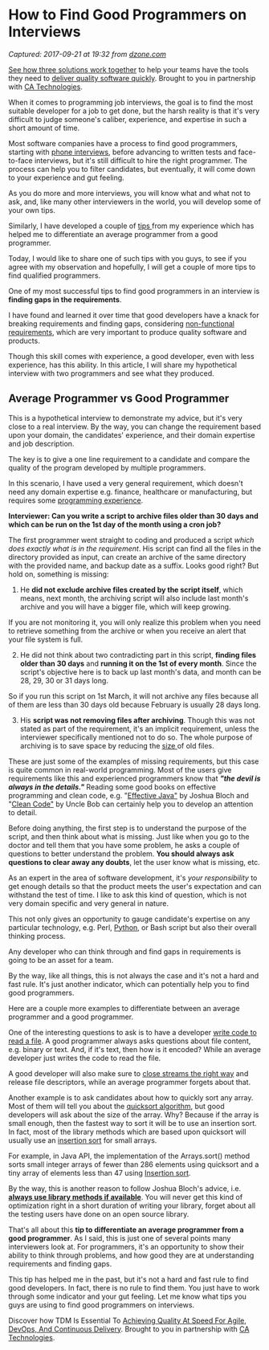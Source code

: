 # How to Find Good Programmers on Interviews

_Captured: 2017-09-21 at 19:32 from [dzone.com](https://dzone.com/articles/how-to-find-good-programmers-on-interviews?edition=326503&utm_source=Daily%20Digest&utm_medium=email&utm_campaign=Daily%20Digest%202017-09-21)_

[See how three solutions work together](https://dzone.com/go?i=204124&u=https%3A%2F%2Fad.doubleclick.net%2Fddm%2Ftrackclk%2FN6040.130331DZONE%2FB11226848.150413346%3Bdc_trk_aid%3D321098505%3Bdc_trk_cid%3D81553809%3Bdc_lat%3D%3Bdc_rdid%3D%3Btag_for_child_directed_treatment%3D) to help your teams have the tools they need to [deliver quality software quickly](https://dzone.com/go?i=204124&u=https%3A%2F%2Fad.doubleclick.net%2Fddm%2Ftrackclk%2FN6040.130331DZONE%2FB11226848.150123399%3Bdc_trk_aid%3D321096583%3Bdc_trk_cid%3D81552442%3Bdc_lat%3D%3Bdc_rdid%3D%3Btag_for_child_directed_treatment%3D). Brought to you in partnership with [CA Technologies](https://dzone.com/go?i=204124&u=https%3A%2F%2Fad.doubleclick.net%2Fddm%2Ftrackclk%2FN6040.130331DZONE%2FB11226848.150413346%3Bdc_trk_aid%3D321098505%3Bdc_trk_cid%3D81553809%3Bdc_lat%3D%3Bdc_rdid%3D%3Btag_for_child_directed_treatment%3D).

When it comes to programming job interviews, the goal is to find the most suitable developer for a job to get done, but the harsh reality is that it's very difficult to judge someone's caliber, experience, and expertise in such a short amount of time.

Most software companies have a process to find good programmers, starting with [phone interviews](http://javarevisited.blogspot.sg/2015/02/50-programmer-phone-interview-questions-answers.html), before advancing to written tests and face-to-face interviews, but it's still difficult to hire the right programmer. The process can help you to filter candidates, but eventually, it will come down to your experience and gut feeling.

As you do more and more interviews, you will know what and what not to ask, and, like many other interviewers in the world, you will develop some of your own tips.

Similarly, I have developed a couple of [tips ](http://javarevisited.blogspot.sg/2015/08/how-to-become-better-interviewer-programming.html#axzz4ruFd0P7a)from my experience which has helped me to differentiate an average programmer from a good programmer.

Today, I would like to share one of such tips with you guys, to see if you agree with my observation and hopefully, I will get a couple of more tips to find qualified programmers.

One of my most successful tips to find good programmers in an interview is **finding gaps in the requirements**.

I have found and learned it over time that good developers have a knack for breaking requirements and finding gaps, considering [non-functional requirements](http://javarevisited.blogspot.sg/2015/01/difference-between-functional-and-nonfunctional-requirements-software-development.html#axzz4ruFd0P7a), which are very important to produce quality software and products.

Though this skill comes with experience, a good developer, even with less experience, has this ability. In this article, I will share my hypothetical interview with two programmers and see what they produced.

## Average Programmer vs Good Programmer

This is a hypothetical interview to demonstrate my advice, but it's very close to a real interview. By the way, you can change the requirement based upon your domain, the candidates' experience, and their domain expertise and job description.

The key is to give a one line requirement to a candidate and compare the quality of the program developed by multiple programmers.

In this scenario, I have used a very general requirement, which doesn't need any domain expertise e.g. finance, healthcare or manufacturing, but requires some [programming experience](http://javarevisited.blogspot.sg/2016/06/top-5-books-for-programming-coding-interviews-best.html#axzz4ruFd0P7a).

**Interviewer: Can you write a script to archive files older than 30 days and which can be run on the 1st day of the month using a cron job?**

The first programmer went straight to coding and produced a script _which does exactly what is in the requirement_. His script can find all the files in the directory provided as input, can create an archive of the same directory with the provided name, and backup date as a suffix. Looks good right? But hold on, something is missing:

1) He **did not exclude archive files created by the script itself**, which means, next month, the archiving script will also include last month's archive and you will have a bigger file, which will keep growing.

If you are not monitoring it, you will only realize this problem when you need to retrieve something from the archive or when you receive an alert that your file system is full.

2) He did not think about two contradicting part in this script, **finding files older than 30 days** and **running it on the 1st of every month**. Since the script's objective here is to back up last month's data, and month can be 28, 29, 30 or 31 days long.

So if you run this script on 1st March, it will not archive any files because all of them are less than 30 days old because February is usually 28 days long.

3) His **script was not removing files after archiving**. Though this was not stated as part of the requirement, it's an implicit requirement, unless the interviewer specifically mentioned not to do so. The whole purpose of archiving is to save space by reducing the [size ](http://www.java67.com/2017/08/how-to-find-large-files-with-size-in-Linux.html)of old files.

These are just some of the examples of missing requirements, but this case is quite common in real-world programming. Most of the users give requirements like this and experienced programmers know that _**"the devil is always in the details."**_ Reading some good books on effective programming and clean code, e.g. "[Effective Java"](http://www.amazon.com/dp/0321356683/?tag=javamysqlanta-20) by Joshua Bloch and "[Clean Code"](http://www.amazon.com/Clean-Code-Handbook-Software-Craftsmanship/dp/0132350882?tag=javamysqlanta-20) by Uncle Bob can certainly help you to develop an attention to detail.

Before doing anything, the first step is to understand the purpose of the script, and then think about what is missing. Just like when you go to the doctor and tell them that you have some problem, he asks a couple of questions to better understand the problem. **You should always ask questions to clear away any doubts**, let the user know what is missing, etc.

As an expert in the area of software development, it's _your responsibility_ to get enough details so that the product meets the user's expectation and can withstand the test of time. I like to ask this kind of question, which is not very domain specific and very general in nature.

This not only gives an opportunity to gauge candidate's expertise on any particular technology, e.g. Perl, [Python](http://www.java67.com/2017/05/top-7-free-python-programming-books-pdf-online-download.html), or Bash script but also their overall thinking process.

Any developer who can think through and find gaps in requirements is going to be an asset for a team.

By the way, like all things, this is not always the case and it's not a hard and fast rule. It's just another indicator, which can potentially help you to find good programmers.

Here are a couple more examples to differentiate between an average programmer and a good programmer.

One of the interesting questions to ask is to have a developer [write code to read a file](http://javarevisited.blogspot.sg/2016/07/10-examples-to-read-text-file-in-java.html#axzz4ruFd0P7a). A good programmer always asks questions about file content, e.g. binary or text. And, if it's text, then how is it encoded? While an average developer just writes the code to read the file.

A good developer will also make sure to [close streams the right way](http://javarevisited.blogspot.sg/2014/10/right-way-to-close-inputstream-file-resource-in-java.html#axzz4ruFd0P7a) and release file descriptors, while an average programmer forgets about that.

Another example is to ask candidates about how to quickly sort any array. Most of them will tell you about the [quicksort algorithm](http://javarevisited.blogspot.sg/2014/08/quicksort-sorting-algorithm-in-java-in-place-example.html), but good developers will ask about the size of the array. Why? Because if the array is small enough, then the fastest way to sort it will be to use an insertion sort. In fact, most of the library methods which are based upon quicksort will usually use an [insertion sort](http://javarevisited.blogspot.sg/2014/12/insertion-sort-algorithm-in-java-to-array-example.html#axzz4ruFd0P7a) for small arrays.

For example, in Java API, the implementation of the Arrays.sort() method sorts small integer arrays of fewer than 286 elements using quicksort and a tiny array of elements less than 47 using [Insertion sort](http://java67.blogspot.sg/2014/09/insertion-sort-in-java-with-example.html).

By the way, this is another reason to follow Joshua Bloch's advice, i.e. **[always use library methods if available](http://www.amazon.com/dp/0321356683/?tag=javamysqlanta-20)**. You will never get this kind of optimization right in a short duration of writing your library, forget about all the testing users have done on an open source library.

That's all about this **tip to differentiate an average programmer from a good programmer**. As I said, this is just one of several points many interviewers look at. For programmers, it's an opportunity to show their ability to think through problems, and how good they are at understanding requirements and finding gaps.

This tip has helped me in the past, but it's not a hard and fast rule to find good developers. In fact, there is no rule to find them. You just have to work through some indicator and your gut feeling. Let me know what tips you guys are using to find good programmers on interviews.

Discover how TDM Is Essential To [Achieving Quality At Speed For Agile, DevOps, And Continuous Delivery](https://dzone.com/go?i=204125&u=https%3A%2F%2Fad.doubleclick.net%2Fddm%2Ftrackclk%2FN6040.130331DZONE%2FB11226848.150413345%3Bdc_trk_aid%3D321095198%3Bdc_trk_cid%3D81552443%3Bdc_lat%3D%3Bdc_rdid%3D%3Btag_for_child_directed_treatment%3D). Brought to you in partnership with [CA Technologies](https://dzone.com/go?i=204125&u=https%3A%2F%2Fad.doubleclick.net%2Fddm%2Ftrackclk%2FN6040.130331DZONE%2FB11226848.150413345%3Bdc_trk_aid%3D321095198%3Bdc_trk_cid%3D81552443%3Bdc_lat%3D%3Bdc_rdid%3D%3Btag_for_child_directed_treatment%3D).
